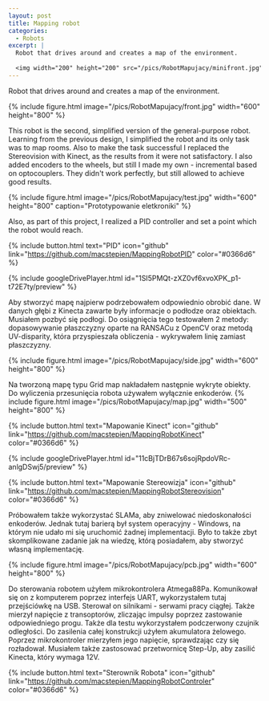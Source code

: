 ```yaml
---
layout: post
title: Mapping robot
categories:
  - Robots
excerpt: |
  Robot that drives around and creates a map of the environment.
   
  <img width="200" height="200" src="/pics/RobotMapujacy/minifront.jpg">
---
```


Robot that drives around and creates a map of the environment.

{% include figure.html image="/pics/RobotMapujacy/front.jpg" width="600" height="800" %}

This robot is the second, simplified version of the general-purpose robot. Learning from the previous design, I simplified the robot and its only task was to map rooms. Also to make the task successful I replaced the Stereovision with Kinect, as the results from it were not satisfactory. I also added encoders to the wheels, but still I made my own - incremental based on optocouplers. They didn't work perfectly, but still allowed to achieve good results.

{% include figure.html image="/pics/RobotMapujacy/test.jpg"  width="600" height="800" caption="Prototypowanie eletkroniki" %}

Also, as part of this project, I realized a PID controller and set a point which the robot would reach.

{% include button.html text="PID" icon="github" link="https://github.com/macstepien/MappingRobotPID" color="#0366d6" %}

{% include googleDrivePlayer.html id="1SI5PMQt-zXZ0vf6xvoXPK_p1-t72E7ty/preview" %}

Aby stworzyć mapę najpierw podrzebowałem odpowiednio obrobić dane. W danych głębi z Kinecta zawarte były informacje o podłodze oraz obiektach. Musiałem pozbyć się podłogi. Do osiągnięcia tego testowałem 2 metody: dopasowywanie płaszczyzny oparte na RANSACu z OpenCV oraz metodą UV-disparity, która przyspieszała obliczenia - wykrywałem linię zamiast płaszczyzny.

{% include figure.html image="/pics/RobotMapujacy/side.jpg" width="600" height="800" %}

Na tworzoną mapę typu Grid map nakładałem następnie wykryte obiekty. Do wyliczenia przesunięcia robota używałem wyłącznie enkoderów.
{% include figure.html image="/pics/RobotMapujacy/map.jpg" width="500" height="800" %}

{% include button.html text="Mapowanie Kinect" icon="github" link="https://github.com/macstepien/MappingRobotKinect" color="#0366d6" %}

{% include googleDrivePlayer.html id="11cBjTDrB67s6sojRpdoVRc-anlgDSwj5/preview" %}

{% include button.html text="Mapowanie Stereowizja" icon="github" link="https://github.com/macstepien/MappingRobotStereovision" color="#0366d6" %}

Próbowałem także wykorzystać SLAMa, aby zniwelować niedoskonałości enkoderów. Jednak tutaj barierą był system operacyjny - Windows, na którym nie udało mi się uruchomić żadnej implementacji. Było to także zbyt skomplikowane zadanie jak na wiedzę, którą posiadałem, aby stworzyć własną implementację.

{% include figure.html image="/pics/RobotMapujacy/pcb.jpg" width="600" height="800" %}

Do sterowania robotem użyłem mikrokontrolera Atmega88Pa. Komunikował się on z komputerem poprzez interfejs UART, wykorzystałem tutaj przejściówkę na USB. Sterował on silnikami - serwami pracy ciągłej. Także mierzył napięcie z transoptorów, zliczając impulsy poprzez zastowanie odpowiedniego progu. Także dla testu wykorzystałem podczerwony czujnik odległości. Do zasilenia całej konstrukcji użyłem akumulatora żelowego. Poprzez mikrokontroler mierzyłem jego napięcie, sprawdzając czy się rozładował. Musiałem także zastosować przetwornicę Step-Up, aby zasilić Kinecta, który wymaga 12V.

{% include button.html text="Sterownik Robota" icon="github" link="https://github.com/macstepien/MappingRobotControler" color="#0366d6" %}
